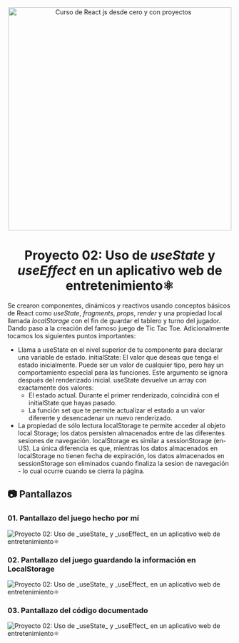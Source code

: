 <div align="center">

<img alt="Curso de React js desde cero y con proyectos" src="https://miro.medium.com/v2/resize:fit:700/1*7CVFy__9kKAjU0Hzu2uB6g.png" width="500" />

# Proyecto 02: Uso de _useState_ y _useEffect_ en un aplicativo web de entretenimiento⚛️

</div>


Se crearon componentes, dinámicos y reactivos usando conceptos básicos de React como _useState_, _fragments_, _props_, _render_ y una propiedad local llamada _localStorage_ con el fin de guardar el tablero y turno del jugador. Dando paso a la creación del famoso juego de Tic Tac Toe. Adicionalmente tocamos los siguientes puntos importantes:
- Llama a useState en el nivel superior de tu componente para declarar una variable de estado. initialState: El valor que deseas que tenga el estado inicialmente. Puede ser un valor de cualquier tipo, pero hay un comportamiento especial para las funciones. Este argumento se ignora después del renderizado inicial. useState devuelve un array con exactamente dos valores:
    - El estado actual. Durante el primer renderizado, coincidirá con el initialState que hayas pasado.
    - La función set que te permite actualizar el estado a un valor diferente y desencadenar un nuevo renderizado.
- La propiedad de sólo lectura localStorage te permite acceder al objeto local Storage; los datos persisten almacenados entre de las diferentes sesiones de navegación. localStorage es similar a sessionStorage (en-US). La única diferencia es que, mientras los datos almacenados en localStorage no tienen fecha de expiración, los datos almacenados en sessionStorage son eliminados cuando finaliza la sesion de navegación - lo cual ocurre cuando se cierra la página.


## 📷 Pantallazos

### 01. Pantallazo del juego hecho por mí

<img alt="Proyecto 02: Uso de _useState_ y _useEffect_ en un aplicativo web de entretenimiento⚛️" src="https://i.postimg.cc/B6wTXfV8/Captura-de-pantalla-2023-10-26-140112.png">

### 02. Pantallazo del juego guardando la información en LocalStorage

<img alt="Proyecto 02: Uso de _useState_ y _useEffect_ en un aplicativo web de entretenimiento⚛️" src="https://i.postimg.cc/4y7zc2DW/Captura-de-pantalla-2023-10-26-140309.png">

### 03. Pantallazo del código documentado

<img alt="Proyecto 02: Uso de _useState_ y _useEffect_ en un aplicativo web de entretenimiento⚛️" src="https://i.postimg.cc/zDgp2p2n/code.png">